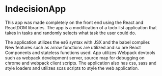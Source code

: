 # IndecisionApp

This app was made completely on the front end using the React and ReactDOM libraries. The app is a modification of a todo list application that takes in tasks and randomly selects what task the user could do.


The application utilizes the es6 syntax with JSX and the babel compiler. New features such as arrow functions are utilized and so are React Components and stateless functions used. App utilizes Webpack devtools such as webpack development server, source map for debugging on chrome and webpack client scripts. The application also has css, sass and style loaders and utilizes scss scripts to style the web application.
